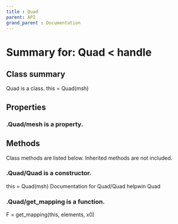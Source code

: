 ```yaml
---
title : Quad
parent: API
grand_parent : Documentation
---
```

# Summary for: **Quad**  < handle

## Class summary

Quad is a class.
this = Quad(msh)

## Properties

### .Quad/**mesh** is a property.


## Methods

Class methods are listed below. Inherited methods are not included.

### .**Quad**/Quad is a constructor.
this = Quad(msh)
Documentation for Quad/Quad
helpwin Quad

### .Quad/**get_mapping** is a function.
F = get_mapping(this, elements, x0)


